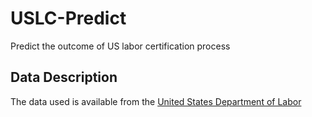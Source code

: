 # USLC-Predict
Predict the outcome of US labor certification process

## Data Description
The data used is available from the [United States Department of Labor](https://www.foreignlaborcert.doleta.gov/performancedata.cfm)

